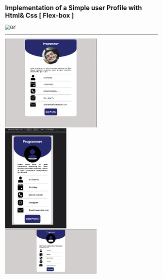 ## Implementation of a Simple user Profile with Html& Css [ Flex-box ]

![Gif](https://github.com/alisharifyy/Html-Page/blob/main/User-Profile/img/user.gif)

___


<img src="img/demo.png" width="60%" display='inline'>
<img src="img/mobile-user.png" width="40%">

<img src="img/profile.png" width="60%">
